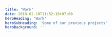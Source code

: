 ```yaml
---
title: 'Work'
date: 2018-02-10T11:52:18+07:00
heroHeading: 'Work'
heroSubHeading: 'Some of our previous projects'
heroBackground: ''
---
```

